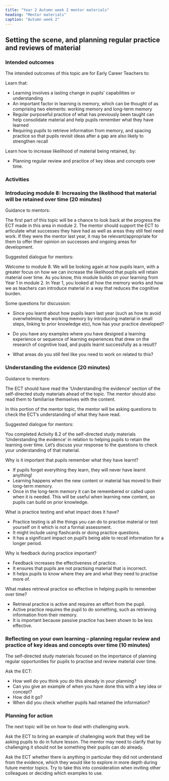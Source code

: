 ```yaml
---
title: "Year 2 Autumn week 2 mentor materials"
heading: "Mentor materials"
caption: "Autumn week 2"
---
```


## Setting the scene, and planning regular practice and reviews of material

### Intended outcomes

The intended outcomes of this topic are for Early Career Teachers to:

Learn that:

- Learning involves a lasting change in pupils’ capabilities or understanding
- An important factor in learning is memory, which can be thought of as comprising two elements: working memory and long-term memory
- Regular purposeful practice of what has previously been taught can help consolidate material and help pupils remember what they have learned
- Requiring pupils to retrieve information from memory, and spacing practice so that pupils revisit ideas after a gap are also likely to strengthen recall

Learn how to increase likelihood of material being retained, by:

- Planning regular review and practice of key ideas and concepts over time.

### Activities

### Introducing module 8: Increasing the likelihood that material will be retained over time (20 minutes)

Guidance to mentors:

The first part of this topic will be a chance to look back at the progress the ECT made in this area in module 2.
The mentor should support the ECT to articulate what successes they have had as well as areas they still feel need work. If they were the mentor last year, it may be relevant/appropriate for them to offer their opinion on successes and ongoing areas for development.

Suggested dialogue for mentors:

Welcome to module 8. We will be looking again at how pupils learn, with a greater focus on how we can increase the likelihood that pupils will retain material over time. As you know, this module builds on your learning from Year 1 in module 2. In Year 1, you looked at how the memory works and how we as teachers can introduce material in a way that reduces the cognitive burden.

Some questions for discussion:

- Since you learnt about how pupils learn last year (such as how to avoid overwhelming the working memory by introducing material in small steps, linking to prior knowledge etc), how has your practice developed?

- Do you have any examples where you have designed a learning experience or sequence of learning experiences that drew on the research of cognitive load, and pupils learnt successfully as a result?
- What areas do you still feel like you need to work on related to this?

### Understanding the evidence (20 minutes)

Guidance to mentors:

The ECT should have read the ‘Understanding the evidence’ section of the self-directed study materials ahead of the topic. The mentor should also read them to familiarise themselves with the content.

In this portion of the mentor topic, the mentor will be asking questions to check the ECT’s understanding of what they have read.

Suggested dialogue for mentors:

You completed Activity 8.2 of the self-directed study materials ‘Understanding the evidence’ in relation to helping pupils to retain the learning over time. Let’s discuss your response to the questions to check your understanding of that material.

Why is it important that pupils remember what they have learnt?

- If pupils forget everything they learn, they will never have learnt anything!
- Learning happens when the new content or material has moved to their long-term memory.
- Once in the long-term memory it can be remembered or called upon when it is needed. This will be useful when learning new content, so pupils can build on prior knowledge.

What is practice testing and what impact does it have?

- Practice testing is all the things you can do to practise material or test yourself on it which is not a formal assessment.
- It might include using flashcards or doing practice questions.
- It has a significant impact on pupil’s being able to recall information for a longer period.

Why is feedback during practice important?

- Feedback increases the effectiveness of practice.
- It ensures that pupils are not practising material that is incorrect.
- It helps pupils to know where they are and what they need to practise more of.

What makes retrieval practice so effective in helping pupils to remember over time?

- Retrieval practice is active and requires an effort from the pupil.
- Active practice requires the pupil to do something, such as retrieving information from their memory.
- It is important because passive practice has been shown to be less effective.

### Reflecting on your own learning – planning regular review and practice of key ideas and concepts over time (10 minutes)

The self-directed study materials focused on the importance of planning regular opportunities for pupils to practise and review material over time.

Ask the ECT:

- How well do you think you do this already in your planning?
- Can you give an example of when you have done this with a key idea or concept?
- How did it go?
- When did you check whether pupils had retained the information?

### Planning for action

The next topic will be on how to deal with challenging work.

Ask the ECT to bring an example of challenging work that they will be asking pupils to do in future lesson. The mentor may need to clarify that by challenging it should not be something their pupils can do already.

Ask the ECT whether there is anything in particular they did not understand from the evidence, which they would like to explore in more depth during future mentor topics. Try to take this into consideration when inviting other colleagues or deciding which examples to use.

